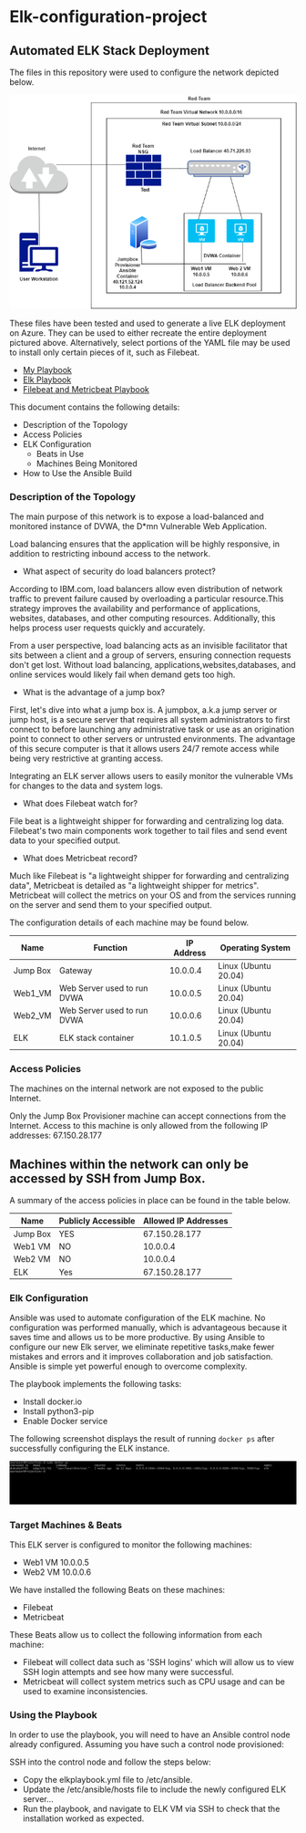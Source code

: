 
# Elk-configuration-project
## Automated ELK Stack Deployment

The files in this repository were used to configure the network depicted below.

![Cloud Security Diagram](Diagrams/Cloud_Security_Diagram.png)




These files have been tested and used to generate a live ELK deployment on Azure. They can be used to either recreate the entire deployment pictured above. 
Alternatively, select portions of the YAML file may be used to install only certain pieces of it, such as Filebeat.
- [My Playbook](https://github.com/eam3900/Elk-configuration-project/blob/29de442ccf696089f15eff3420511e2501d431be/Ansible/my_playbook.yml)
- [Elk Playbook](https://github.com/eam3900/Elk-configuration-project/blob/45b8985861e765794c3ddd0f3c7d16046809edd4/Ansible/elkplaybook.yml)
- [Filebeat and Metricbeat Playbook](https://github.com/eam3900/Elk-configuration-project/blob/45b8985861e765794c3ddd0f3c7d16046809edd4/Ansible/filebeat_playbook.yml)
 
This document contains the following details:
- Description of the Topology
- Access Policies
- ELK Configuration
  - Beats in Use
  - Machines Being Monitored
- How to Use the Ansible Build


### Description of the Topology

The main purpose of this network is to expose a load-balanced and monitored instance of DVWA, the D*mn Vulnerable Web Application.

Load balancing ensures that the application will be highly responsive, in addition to restricting inbound access to the network.
- What aspect of security do load balancers protect?

According to IBM.com, load balancers allow even distribution of network traffic to prevent failure caused by overloading a particular resource.This strategy improves
the availability and performance of applications, websites, databases, and other computing resources. Additionally, this helps process user requests quickly and accurately.

From a user perspective, load balancing acts as an invisible facilitator that sits between a client and a group of servers, ensuring connection requests don't get lost. Without load balancing,
applications,websites,databases, and online services would likely fail when demand gets too high.

- What is the advantage of a jump box?

First, let's dive into what a jump box is. A jumpbox, a.k.a jump server or jump host, is a secure server that requires all system administrators to first connect to before launching any
administrative task or use as an origination point to connect to other servers or untrusted environments. The advantage of this secure computer is that it allows users 24/7 remote access while being
very restrictive at granting access.



Integrating an ELK server allows users to easily monitor the vulnerable VMs for changes to the data and system logs.

- What does Filebeat watch for?

File beat is a lightweight shipper for forwarding and centralizing log data. Filebeat's two main components work together to tail files and send event data to your specified output.


- What does Metricbeat record?

Much like Filebeat is "a lightweight shipper for forwarding and centralizing data", Metricbeat is detailed as "a lightweight shipper for metrics". Metricbeat will collect the metrics on your OS
and from the services running on the server and send them to your specified output.

The configuration details of each machine may be found below.

| Name                  | Function                      | IP Address    | Operating System              |
|------------------     |-----------------------------  |------------   |-----------------------        |
| Jump Box              | Gateway                       | 10.0.0.4      | Linux (Ubuntu 20.04)          |
| Web1_VM               | Web Server used to run DVWA   | 10.0.0.5      | Linux (Ubuntu 20.04)          |
| Web2_VM               | Web Server used to run DVWA   | 10.0.0.6      | Linux (Ubuntu 20.04)          |
| ELK                   | ELK stack container           | 10.1.0.5      | Linux (Ubuntu 20.04)          |



### Access Policies


The machines on the internal network are not exposed to the public Internet.

Only the Jump Box Provisioner machine can accept connections from the Internet. Access to this machine is only allowed from the following IP addresses: 67.150.28.177

Machines within the network can only be accessed by SSH from Jump Box.
-

A summary of the access policies in place can be found in the table below.

| Name          | Publicly Accessible   | Allowed IP Addresses          |
|-----------    |---------------------  |-----------------------        |
| Jump Box      | YES                   | 67.150.28.177                 |
| Web1 VM       | NO                    | 10.0.0.4                      |
| Web2 VM       | NO                    | 10.0.0.4                      |
| ELK           | Yes                   | 67.150.28.177                 |


### Elk Configuration

Ansible was used to automate configuration of the ELK machine. No configuration was performed manually, which is advantageous because it saves time and allows us to be more productive. By using
Ansible to configure our new Elk server, we eliminate repetitive tasks,make fewer mistakes and errors and it improves collaboration and job satisfaction. Ansible is simple yet powerful enough to overcome complexity.

The playbook implements the following tasks:
- Install docker.io
- Install python3-pip
- Enable Docker service

The following screenshot displays the result of running `docker ps` after successfully configuring the ELK instance.

![Dockerps](Ansible/dockerps.png)

### Target Machines & Beats
This ELK server is configured to monitor the following machines:
- Web1 VM 10.0.0.5
- Web2 VM 10.0.0.6

We have installed the following Beats on these machines:
- Filebeat
- Metricbeat

These Beats allow us to collect the following information from each machine:
- Filebeat will collect data such as 'SSH logins' which will allow us to view SSH login attempts and see how many were successful.
- Metricbeat will collect system metrics such as CPU usage and can be used to examine inconsistencies.


### Using the Playbook
In order to use the playbook, you will need to have an Ansible control node already configured. Assuming you have such a control node provisioned:

SSH into the control node and follow the steps below:
- Copy the elkplaybook.yml file to /etc/ansible.
- Update the /etc/ansible/hosts file to include the newly configured ELK server...
- Run the playbook, and navigate to ELK VM via SSH to check that the installation worked as expected.

